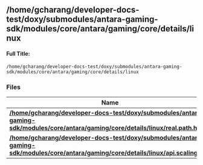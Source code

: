 

## /home/gcharang/developer-docs-test/doxy/submodules/antara-gaming-sdk/modules/core/antara/gaming/core/details/linux

#### Full Title:
```
/home/gcharang/developer-docs-test/doxy/submodules/antara-gaming-sdk/modules/core/antara/gaming/core/details/linux
```






### Files

| Name           |
| -------------- |
| **[/home/gcharang/developer-docs-test/doxy/submodules/antara-gaming-sdk/modules/core/antara/gaming/core/details/linux/real.path.hpp](Files/details_2linux_2real_8path_8hpp.md#file-real.path.hpp)**  |
| **[/home/gcharang/developer-docs-test/doxy/submodules/antara-gaming-sdk/modules/core/antara/gaming/core/details/linux/api.scaling.hpp](Files/details_2linux_2api_8scaling_8hpp.md#file-api.scaling.hpp)**  |





















